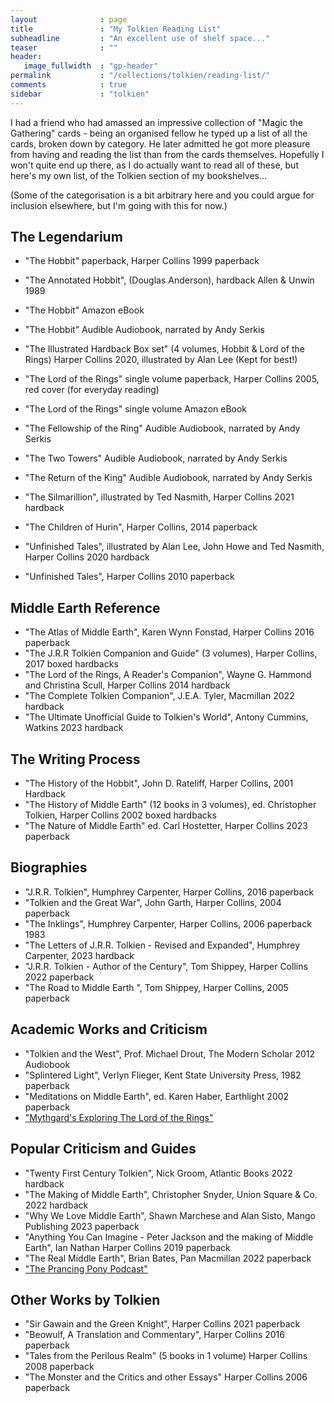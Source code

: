 ```yaml
---
layout              : page
title               : "My Tolkien Reading List"
subheadline         : "An excellent use of shelf space..."
teaser              : ""
header:
   image_fullwidth  : "gp-header"
permalink           : "/collections/tolkien/reading-list/"
comments            : true
sidebar             : "tolkien"
---
```


I had a friend who had amassed an impressive collection of "Magic the Gathering" cards - being an organised
fellow he typed up a list of all the cards, broken down by category. He later admitted he got more pleasure
from having and reading the list than from the cards themselves. Hopefully I won't quite end up there, as I 
do actually want to read all of these, but here's my own list, of the Tolkien section of my bookshelves...

(Some of the categorisation is a bit arbitrary here and you could argue for inclusion elsewhere, but I'm going
with this for now.)

## The Legendarium

* "The Hobbit" paperback, Harper Collins 1999 paperback
* "The Annotated Hobbit", (Douglas Anderson), hardback Allen & Unwin 1989 
* "The Hobbit" Amazon eBook
* "The Hobbit" Audible Audiobook, narrated by Andy Serkis


* "The Illustrated Hardback Box set" (4 volumes, Hobbit & Lord of the Rings) Harper Collins 2020, illustrated by Alan Lee (Kept for best!)
* "The Lord of the Rings" single volume paperback, Harper Collins 2005, red cover (for everyday reading)
* "The Lord of the Rings" single volume Amazon eBook
* "The Fellowship of the Ring" Audible Audiobook, narrated by Andy Serkis
* "The Two Towers" Audible Audiobook, narrated by Andy Serkis
* "The Return of the King" Audible Audiobook, narrated by Andy Serkis


* "The Silmarillion", illustrated by Ted Nasmith, Harper Collins 2021 hardback
* "The Children of Hurin", Harper Collins, 2014 paperback


* "Unfinished Tales", illustrated by Alan Lee, John Howe and Ted Nasmith, Harper Collins 2020 hardback
* "Unfinished Tales", Harper Collins 2010 paperback

## Middle Earth Reference

* "The Atlas of Middle Earth", Karen Wynn Fonstad, Harper Collins 2016 paperback
* "The J.R.R Tolkien Companion and Guide" (3 volumes), Harper Collins, 2017 boxed hardbacks
* "The Lord of the Rings, A Reader's Companion", Wayne G. Hammond and Christina Scull, Harper Collins 2014 hardback
* "The Complete Tolkien Companion", J.E.A. Tyler, Macmillan 2022 hardback
* "The Ultimate Unofficial Guide to Tolkien's World", Antony Cummins, Watkins 2023 hardback

## The Writing Process

* "The History of the Hobbit", John D. Rateliff, Harper Collins, 2001 Hardback
* "The History of Middle Earth" (12 books in 3 volumes), ed. Christopher Tolkien, Harper Collins 2002 boxed hardbacks
* "The Nature of Middle Earth" ed. Carl Hostetter, Harper Collins 2023 paperback

## Biographies

* "J.R.R. Tolkien", Humphrey Carpenter, Harper Collins, 2016 paperback
* "Tolkien and the Great War", John Garth, Harper Collins, 2004 paperback
* "The Inklings", Humphrey Carpenter, Harper Collins, 2006 paperback 1983
* "The Letters of J.R.R. Tolkien - Revised and Expanded", Humphrey Carpenter, 2023 hardback
* "J.R.R. Tolkien - Author of the Century", Tom Shippey, Harper Collins 2022 paperback
* "The Road to Middle Earth ", Tom Shippey, Harper Collins, 2005 paperback

## Academic Works and Criticism

* "Tolkien and the West", Prof. Michael Drout, The Modern Scholar 2012 Audiobook
* "Splintered Light", Verlyn Flieger, Kent State University Press, 1982 paperback
* "Meditations on Middle Earth", ed. Karen Haber, Earthlight 2002 paperback
* ["Mythgard's Exploring The Lord of the Rings"](https://mythgard.org/lotro/exlotr)

## Popular Criticism and Guides

* "Twenty First Century Tolkien", Nick Groom, Atlantic Books 2022 hardback
* "The Making of Middle Earth", Christopher Snyder, Union Square & Co. 2022 hardback
* "Why We Love Middle Earth", Shawn Marchese and Alan Sisto, Mango Publishing 2023 paperback
* "Anything You Can Imagine - Peter Jackson and the making of Middle Earth", Ian Nathan Harper Collins 2019 paperback
* "The Real Middle Earth", Brian Bates, Pan Macmillan 2022 paperback
* ["The Prancing Pony Podcast"](http://theprancingponypodcast.com)

## Other Works by Tolkien

* "Sir Gawain and the Green Knight", Harper Collins 2021 paperback
* "Beowulf, A Translation and Commentary", Harper Collins 2016 paperback
* "Tales from the Perilous Realm" (5 books in 1 volume) Harper Collins 2008 paperback
* "The Monster and the Critics and other Essays" Harper Collins 2006 paperback

